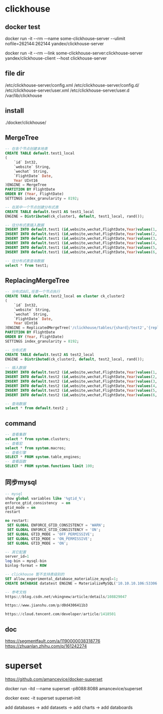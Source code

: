 # clickhouse

## docker test
docker run -it --rm --name some-clickhouse-server --ulimit nofile=262144:262144 yandex/clickhouse-server

docker run -it --rm --link some-clickhouse-server:clickhouse-server yandex/clickhouse-client --host clickhouse-server

## file dir
/etc/clickhouse-server/config.xml
/etc/clickhouse-server/config.d/
/etc/clickhouse-server/user.xml
/etc/clickhouse-server/user.d
/var/lib/clickhouse

## install 
./docker/clickhouse/

## MergeTree
```sql
-- 在各个节点创建本地表
CREATE TABLE default.test1_local
(
    `id` Int32,
    `website` String,
    `wechat` String,
    `FlightDate` Date,
    Year UInt16
)ENGINE = MergeTree
PARTITION BY FlightDate
ORDER BY (Year, FlightDate)
SETTINGS index_granularity = 8192;

-- 在其中一个节点创建分布式表
CREATE TABLE default.test1 AS test1_local
ENGINE = Distributed(ck_cluster1, default, test1_local, rand());

-- 往分布式表插入数据
INSERT INTO default.test1 (id,website,wechat,FlightDate,Year)values(1,'https://xxxxx1.com/','xxxxx1','2020-11-28',2020);
INSERT INTO default.test1 (id,website,wechat,FlightDate,Year)values(2,'http://www.xxxxx2.cn/','xxxxx2','2020-11-27',2019);
INSERT INTO default.test1 (id,website,wechat,FlightDate,Year)values(3,'http://www.xxxxx3.cn/','xxxxx3','2020-11-26',2018);
INSERT INTO default.test1 (id,website,wechat,FlightDate,Year)values(4,'http://www.xxxxx4.cn/','xxxxx4','2020-11-25',2017);
INSERT INTO default.test1 (id,website,wechat,FlightDate,Year)values(5,'http://www.xxxxx5.cn/','xxxxx5','2020-11-24',2016);
INSERT INTO default.test1 (id,website,wechat,FlightDate,Year)values(6,'http://www.xxxxx6.cn/','xxxxx6','2020-11-23',2015);

-- 往分布式表查询数据
select * from test1;

```

## ReplacingMergeTree
```sql
-- 分布式ddl,任意一个节点执行                                                        
CREATE TABLE default.test2_local on cluster ck_cluster2
(
    `id` Int32,
    `website` String,
    `wechat` String,
    `FlightDate` Date,
    Year UInt16
)ENGINE = ReplicatedMergeTree('/clickhouse/tables/{shard}/test2','{replica}')
PARTITION BY FlightDate
ORDER BY (Year, FlightDate)
SETTINGS index_granularity = 8192;

-- 分布式表
CREATE TABLE default.test2 AS test2_local
ENGINE = Distributed(ck_cluster2, default, test2_local, rand());

-- 插入数据
INSERT INTO default.test2 (id,website,wechat,FlightDate,Year)values(1,'https://xxxxx1.com/','xxxxx1','2020-11-28',2020);
INSERT INTO default.test2 (id,website,wechat,FlightDate,Year)values(2,'http://www.xxxxx2.cn/','xxxxx2','2020-11-27',2019);
INSERT INTO default.test2 (id,website,wechat,FlightDate,Year)values(3,'http://www.xxxxx3.cn/','xxxxx3','2020-11-26',2018);
INSERT INTO default.test2 (id,website,wechat,FlightDate,Year)values(4,'http://www.xxxxx4.cn/','xxxxx4','2020-11-25',2017);
INSERT INTO default.test2 (id,website,wechat,FlightDate,Year)values(5,'http://www.xxxxx5.cn/','xxxxx5','2020-11-24',2016);
INSERT INTO default.test2 (id,website,wechat,FlightDate,Year)values(6,'http://www.xxxxx6.cn/','xxxxx6','2020-11-23',2015);

-- 查询数据
select * from default.test2 ;

```

## command
``` sql
-- 查看集群
select * from system.clusters;
-- 查看宏
select * from system.macros;
-- 查看引擎
SELECT * FROM system.table_engines;
-- 查看函数
SELECT * FROM system.functions limit 100;

```

## 同步mysql
```sql
-- mysql
show global variables like '%gtid_%';
enforce_gtid_consistency  = on
gtid_mode = on
restart

no restart:
 SET GLOBAL ENFORCE_GTID_CONSISTENCY = 'WARN';
 SET GLOBAL ENFORCE_GTID_CONSISTENCY = 'ON';
 SET GLOBAL GTID_MODE = 'OFF_PERMISSIVE';
 SET GLOBAL GTID_MODE = 'ON_PERMISSIVE';
 SET GLOBAL GTID_MODE = 'ON';

-- 其它配置
server_id=1
log-bin = mysql-bin 
binlog-format = ROW

-- clickhouse 暂不支持表级别的 
SET allow_experimental_database_materialize_mysql=1;
CREATE DATABASE datatest ENGINE = MaterializeMySQL('10.10.10.106:53306', 'datatest', 'root', '***');

-- 参考文档
https://blog.csdn.net/vkingnew/article/details/108829047

https://www.jianshu.com/p/d0d4306411b3

https://cloud.tencent.com/developer/article/1418501

```

## doc
https://segmentfault.com/a/1190000038318776
https://zhuanlan.zhihu.com/p/161242274

# superset
https://github.com/amancevice/docker-superset

docker run -itd --name superset -p8088:8088 amancevice/superset

docker exec -it superset superset-init

add databases ->  add datasets -> add charts -> add databoards